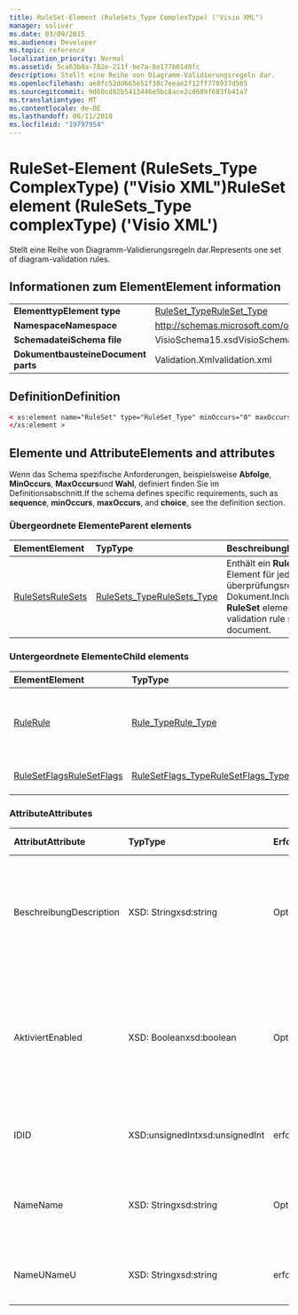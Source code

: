 ```yaml
---
title: RuleSet-Element (RuleSets_Type ComplexType) ("Visio XML")
manager: soliver
ms.date: 03/09/2015
ms.audience: Developer
ms.topic: reference
localization_priority: Normal
ms.assetid: 5ca63b8a-782e-211f-be7a-8e177b61d8fc
description: Stellt eine Reihe von Diagramm-Validierungsregeln dar.
ms.openlocfilehash: ae8fc52dd665e51f38c7eeae2f12ff778937d565
ms.sourcegitcommit: 9d60cd82b5413446e5bc8ace2cd689f683fb41a7
ms.translationtype: MT
ms.contentlocale: de-DE
ms.lasthandoff: 06/11/2018
ms.locfileid: "19797954"
---
```

# <a name="ruleset-element-rulesetstype-complextype-visio-xml"></a><span data-ttu-id="13a28-103">RuleSet-Element (RuleSets_Type ComplexType) ("Visio XML")</span><span class="sxs-lookup"><span data-stu-id="13a28-103">RuleSet element (RuleSets_Type complexType) ('Visio XML')</span></span>

<span data-ttu-id="13a28-104">Stellt eine Reihe von Diagramm-Validierungsregeln dar.</span><span class="sxs-lookup"><span data-stu-id="13a28-104">Represents one set of diagram-validation rules.</span></span>
  
## <a name="element-information"></a><span data-ttu-id="13a28-105">Informationen zum Element</span><span class="sxs-lookup"><span data-stu-id="13a28-105">Element information</span></span>

|||
|:-----|:-----|
|<span data-ttu-id="13a28-106">**Elementtyp**</span><span class="sxs-lookup"><span data-stu-id="13a28-106">**Element type**</span></span> <br/> |[<span data-ttu-id="13a28-107">RuleSet_Type</span><span class="sxs-lookup"><span data-stu-id="13a28-107">RuleSet_Type</span></span>](ruleset_type-complextypevisio-xml.md) <br/> |
|<span data-ttu-id="13a28-108">**Namespace**</span><span class="sxs-lookup"><span data-stu-id="13a28-108">**Namespace**</span></span> <br/> |http://schemas.microsoft.com/office/visio/2012/main  <br/> |
|<span data-ttu-id="13a28-109">**Schemadatei**</span><span class="sxs-lookup"><span data-stu-id="13a28-109">**Schema file**</span></span> <br/> |<span data-ttu-id="13a28-110">VisioSchema15.xsd</span><span class="sxs-lookup"><span data-stu-id="13a28-110">VisioSchema15.xsd</span></span>  <br/> |
|<span data-ttu-id="13a28-111">**Dokumentbausteine**</span><span class="sxs-lookup"><span data-stu-id="13a28-111">**Document parts**</span></span> <br/> |<span data-ttu-id="13a28-112">Validation.Xml</span><span class="sxs-lookup"><span data-stu-id="13a28-112">validation.xml</span></span>  <br/> |
   
## <a name="definition"></a><span data-ttu-id="13a28-113">Definition</span><span class="sxs-lookup"><span data-stu-id="13a28-113">Definition</span></span>

```XML
< xs:element name="RuleSet" type="RuleSet_Type" minOccurs="0" maxOccurs="unbounded" >
</xs:element >
```

## <a name="elements-and-attributes"></a><span data-ttu-id="13a28-114">Elemente und Attribute</span><span class="sxs-lookup"><span data-stu-id="13a28-114">Elements and attributes</span></span>

<span data-ttu-id="13a28-115">Wenn das Schema spezifische Anforderungen, beispielsweise **Abfolge**, **MinOccurs**, **MaxOccurs**und **Wahl**, definiert finden Sie im Definitionsabschnitt.</span><span class="sxs-lookup"><span data-stu-id="13a28-115">If the schema defines specific requirements, such as **sequence**, **minOccurs**, **maxOccurs**, and **choice**, see the definition section.</span></span> 
  
### <a name="parent-elements"></a><span data-ttu-id="13a28-116">Übergeordnete Elemente</span><span class="sxs-lookup"><span data-stu-id="13a28-116">Parent elements</span></span>

|<span data-ttu-id="13a28-117">**Element**</span><span class="sxs-lookup"><span data-stu-id="13a28-117">**Element**</span></span>|<span data-ttu-id="13a28-118">**Typ**</span><span class="sxs-lookup"><span data-stu-id="13a28-118">**Type**</span></span>|<span data-ttu-id="13a28-119">**Beschreibung**</span><span class="sxs-lookup"><span data-stu-id="13a28-119">**Description**</span></span>|
|:-----|:-----|:-----|
|[<span data-ttu-id="13a28-120">RuleSets</span><span class="sxs-lookup"><span data-stu-id="13a28-120">RuleSets</span></span>](rulesets-element-validation_type-complextypevisio-xml.md) <br/> |[<span data-ttu-id="13a28-121">RuleSets_Type</span><span class="sxs-lookup"><span data-stu-id="13a28-121">RuleSets_Type</span></span>](rulesets_type-complextypevisio-xml.md) <br/> |<span data-ttu-id="13a28-122">Enthält ein **RuleSet** -Element für jeden überprüfungsregelsatz im Dokument.</span><span class="sxs-lookup"><span data-stu-id="13a28-122">Includes a **RuleSet** element for each validation rule set in the document.</span></span>  <br/> |
   
### <a name="child-elements"></a><span data-ttu-id="13a28-123">Untergeordnete Elemente</span><span class="sxs-lookup"><span data-stu-id="13a28-123">Child elements</span></span>

|<span data-ttu-id="13a28-124">**Element**</span><span class="sxs-lookup"><span data-stu-id="13a28-124">**Element**</span></span>|<span data-ttu-id="13a28-125">**Typ**</span><span class="sxs-lookup"><span data-stu-id="13a28-125">**Type**</span></span>|<span data-ttu-id="13a28-126">**Beschreibung**</span><span class="sxs-lookup"><span data-stu-id="13a28-126">**Description**</span></span>|
|:-----|:-----|:-----|
|[<span data-ttu-id="13a28-127">Rule</span><span class="sxs-lookup"><span data-stu-id="13a28-127">Rule</span></span>](rule-element-ruleset_type-complextypevisio-xml.md) <br/> |[<span data-ttu-id="13a28-128">Rule_Type</span><span class="sxs-lookup"><span data-stu-id="13a28-128">Rule_Type</span></span>](rule_type-complextypevisio-xml.md) <br/> |<span data-ttu-id="13a28-129">Repräsentiert eine einzelne Überprüfungsregel in einem Regelsatz für die Diagrammüberprüfung.</span><span class="sxs-lookup"><span data-stu-id="13a28-129">Represents a single validation rule in a diagram validation rule set.</span></span>  <br/> |
|[<span data-ttu-id="13a28-130">RuleSetFlags</span><span class="sxs-lookup"><span data-stu-id="13a28-130">RuleSetFlags</span></span>](rulesetflags-element-ruleset_type-complextypevisio-xml.md) <br/> |[<span data-ttu-id="13a28-131">RuleSetFlags_Type</span><span class="sxs-lookup"><span data-stu-id="13a28-131">RuleSetFlags_Type</span></span>](rulesetflags_type-complextypevisio-xml.md) <br/> |<span data-ttu-id="13a28-132">Gibt Regelsatz-Eigenschaften.</span><span class="sxs-lookup"><span data-stu-id="13a28-132">Specifies rule-set properties.</span></span>  <br/> |
   
### <a name="attributes"></a><span data-ttu-id="13a28-133">Attribute</span><span class="sxs-lookup"><span data-stu-id="13a28-133">Attributes</span></span>

|<span data-ttu-id="13a28-134">**Attribut**</span><span class="sxs-lookup"><span data-stu-id="13a28-134">**Attribute**</span></span>|<span data-ttu-id="13a28-135">**Typ**</span><span class="sxs-lookup"><span data-stu-id="13a28-135">**Type**</span></span>|<span data-ttu-id="13a28-136">**Erforderlich**</span><span class="sxs-lookup"><span data-stu-id="13a28-136">**Required**</span></span>|<span data-ttu-id="13a28-137">**Beschreibung**</span><span class="sxs-lookup"><span data-stu-id="13a28-137">**Description**</span></span>|<span data-ttu-id="13a28-138">**Mögliche Werte**</span><span class="sxs-lookup"><span data-stu-id="13a28-138">**Possible values**</span></span>|
|:-----|:-----|:-----|:-----|:-----|
|<span data-ttu-id="13a28-139">Beschreibung</span><span class="sxs-lookup"><span data-stu-id="13a28-139">Description</span></span>  <br/> |<span data-ttu-id="13a28-140">XSD: String</span><span class="sxs-lookup"><span data-stu-id="13a28-140">xsd:string</span></span>  <br/> |<span data-ttu-id="13a28-141">Optional</span><span class="sxs-lookup"><span data-stu-id="13a28-141">optional</span></span>  <br/> |<span data-ttu-id="13a28-142">Gibt die Beschreibung, die in der Benutzeroberfläche für die Überprüfungsregel angezeigt wird.</span><span class="sxs-lookup"><span data-stu-id="13a28-142">Specifies the description that appears in the user interface for the validation rule set.</span></span> <span data-ttu-id="13a28-143">Der Standardwert ist eine leere Zeichenfolge.</span><span class="sxs-lookup"><span data-stu-id="13a28-143">Default is an empty string.</span></span>  <br/> |<span data-ttu-id="13a28-144">Werte des Typs xsd: String.</span><span class="sxs-lookup"><span data-stu-id="13a28-144">Values of the xsd:string type.</span></span>  <br/> |
|<span data-ttu-id="13a28-145">Aktiviert</span><span class="sxs-lookup"><span data-stu-id="13a28-145">Enabled</span></span>  <br/> |<span data-ttu-id="13a28-146">XSD: Boolean</span><span class="sxs-lookup"><span data-stu-id="13a28-146">xsd:boolean</span></span>  <br/> |<span data-ttu-id="13a28-147">Optional</span><span class="sxs-lookup"><span data-stu-id="13a28-147">optional</span></span>  <br/> |<span data-ttu-id="13a28-148">Gibt an, ob die Regeln in der angegebenen Regelsatz überprüft werden, wenn Validierung für das aktuelle Dokument ausgelöst wird.</span><span class="sxs-lookup"><span data-stu-id="13a28-148">Specifies whether the rules in the specified validation rule set are checked when validation is triggered for the current document.</span></span> <span data-ttu-id="13a28-149">Der Standardwert ist True.</span><span class="sxs-lookup"><span data-stu-id="13a28-149">Default is True.</span></span>  <br/> |<span data-ttu-id="13a28-150">Werte des Typs xsd: Boolean.</span><span class="sxs-lookup"><span data-stu-id="13a28-150">Values of the xsd:boolean type.</span></span>  <br/> |
|<span data-ttu-id="13a28-151">ID</span><span class="sxs-lookup"><span data-stu-id="13a28-151">ID</span></span>  <br/> |<span data-ttu-id="13a28-152">XSD:unsignedInt</span><span class="sxs-lookup"><span data-stu-id="13a28-152">xsd:unsignedInt</span></span>  <br/> |<span data-ttu-id="13a28-153">erforderlich</span><span class="sxs-lookup"><span data-stu-id="13a28-153">required</span></span>  <br/> |<span data-ttu-id="13a28-154">Gibt den eindeutigen Bezeichner der der Überprüfungsregel.</span><span class="sxs-lookup"><span data-stu-id="13a28-154">Specifies the unique identifier of the validation rule set.</span></span>  <br/> |<span data-ttu-id="13a28-155">Werte des Typs Xsd:unsignedInt.</span><span class="sxs-lookup"><span data-stu-id="13a28-155">Values of the xsd:unsignedInt type.</span></span>  <br/> |
|<span data-ttu-id="13a28-156">Name</span><span class="sxs-lookup"><span data-stu-id="13a28-156">Name</span></span>  <br/> |<span data-ttu-id="13a28-157">XSD: String</span><span class="sxs-lookup"><span data-stu-id="13a28-157">xsd:string</span></span>  <br/> |<span data-ttu-id="13a28-158">Optional</span><span class="sxs-lookup"><span data-stu-id="13a28-158">optional</span></span>  <br/> |<span data-ttu-id="13a28-159">Gibt den lokalen Namen der der Überprüfungsregel an.</span><span class="sxs-lookup"><span data-stu-id="13a28-159">Specifies the local name of the validation rule set.</span></span> <span data-ttu-id="13a28-160">Der Standardwert ist NameU-Attributwert.</span><span class="sxs-lookup"><span data-stu-id="13a28-160">Defaults to NameU attribute value.</span></span>  <br/> |<span data-ttu-id="13a28-161">Werte des Typs xsd: String.</span><span class="sxs-lookup"><span data-stu-id="13a28-161">Values of the xsd:string type.</span></span>  <br/> |
|<span data-ttu-id="13a28-162">NameU</span><span class="sxs-lookup"><span data-stu-id="13a28-162">NameU</span></span>  <br/> |<span data-ttu-id="13a28-163">XSD: String</span><span class="sxs-lookup"><span data-stu-id="13a28-163">xsd:string</span></span>  <br/> |<span data-ttu-id="13a28-164">erforderlich</span><span class="sxs-lookup"><span data-stu-id="13a28-164">required</span></span>  <br/> |<span data-ttu-id="13a28-165">Gibt den universellen Namen eines der Überprüfungsregel an.</span><span class="sxs-lookup"><span data-stu-id="13a28-165">Specifies the universal name of the validation rule set.</span></span>  <br/> |<span data-ttu-id="13a28-166">Werte des Typs xsd: String.</span><span class="sxs-lookup"><span data-stu-id="13a28-166">Values of the xsd:string type.</span></span>  <br/> |
   

